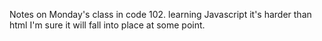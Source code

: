 Notes on Monday's class in code 102.
learning Javascript
it's harder than html
I'm sure it will fall into place at some point.
